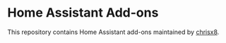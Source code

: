 # Home Assistant Add-ons

This repository contains Home Assistant add-ons maintained by [chrisx8](https://github.com/chrisx8).
